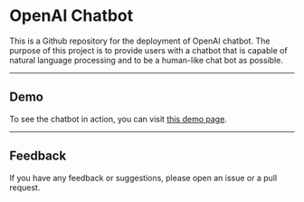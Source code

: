 # OpenAI Chatbot

This is a Github repository for the deployment of OpenAI chatbot. The purpose of this project is to provide users with a chatbot that is capable of natural language processing and to be a human-like chat bot as possible. 

---
## Demo
To see the chatbot in action, you can visit [this demo page](https://risu.vercel.app).

---
## Feedback
If you have any feedback or suggestions, please open an issue or a pull request.
